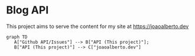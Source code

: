 # Blog API

This project aims to serve the content for my site at https://joaoalberto.dev

```mermaid
graph TD
   A["Github API/Issues"] --> B["API (This project)"];
   B["API (This project)"] --> C["joaoalberto.dev"]
```
